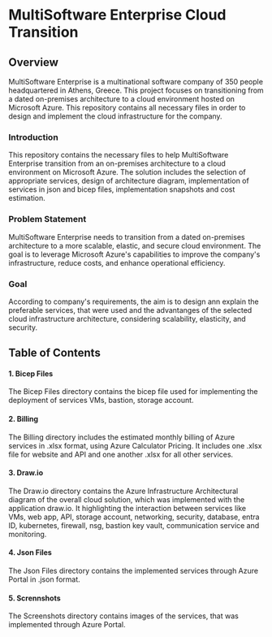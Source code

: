 # MultiSoftware Enterprise Cloud Transition

## Overview
MultiSoftware Enterprise is a multinational software company of 350 people headquartered in Athens, Greece. This project focuses on transitioning from a dated on-premises architecture to a cloud environment hosted on Microsoft Azure. This repository contains all necessary files in order to design and implement the cloud infrastructure for the company.


### Introduction
This repository contains the necessary files to help MultiSoftware Enterprise transition from an on-premises architecture to a cloud environment on Microsoft Azure. The solution includes the selection of appropriate services, design of architecture diagram, implementation of services in json and bicep files, implementation snapshots and cost estimation.

### Problem Statement
MultiSoftware Enterprise needs to transition from a dated on-premises architecture to a more scalable, elastic, and secure cloud environment. The goal is to leverage Microsoft Azure's capabilities to improve the company's infrastructure, reduce costs, and enhance operational efficiency.

### Goal
According to company's requirements, the aim is to design ann explain the preferable services, that were used and the advantanges of the selected cloud infrastructure architecture, considering scalability, elasticity, and security.

## Table of Contents

#### 1. Bicep Files
The Bicep Files directory contains the bicep file used for implementing the deployment of services VMs, bastion, storage account.
#### 2. Billing
The Billing directory includes the estimated monthly billing of Azure services in .xlsx format, using Azure Calculator Pricing. It includes one .xlsx file for website and API and one another .xlsx for all other services.
#### 3. Draw.io
The Draw.io directory contains the Azure Infrastructure Architectural diagram of the overall cloud solution, which was implemented with the application draw.io. It highlighting the interaction between services like VMs, web app, API, storage account, networking, security, database, entra ID, kubernetes, firewall, nsg, bastion key vault, communication service and monitoring.
#### 4. Json Files
The Json Files directory contains the implemented services through Azure Portal in .json format.
#### 5. Scrennshots
The Screenshots directory contains images of the services, that was implemented through Azure Portal.











